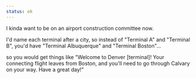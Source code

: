 ```yaml
---
status: ok
---
```


I kinda want to be on an airport construction committee now.

I'd name each terminal after a city, so instead of "Terminal A" and "Terminal B", you'd have "Terminal Albuquerque" and "Terminal Boston"… 

so you would get things like "Welcome to Denver [terminal]! Your connecting flight leaves from Boston, and you'll need to go through Calvary on your way. Have a great day!"
